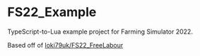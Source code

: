 # FS22_Example

TypeScript-to-Lua example project for Farming Simulator 2022.

Based off of [loki79uk/FS22_FreeLabour](https://github.com/loki79uk/FS22_FreeLabour)
